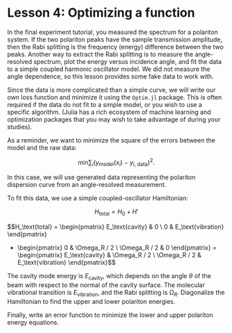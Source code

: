 # Lesson 4: Optimizing a function

In the final experiment tutorial, you measured the spectrum for
a polariton system.
If the two polariton peaks have the sample transmission amplitude,
then the Rabi splitting is the frequency (energy) difference between the two peaks.
Another way to extract the Rabi splitting is to measure
the angle-resolved spectrum, plot the energy versus incidence angle, and fit the data to a simple coupled harmonic oscillator model. We did not measure the angle dependence, so this lesson
provides some fake data to work with.

Since the data is more complicated than a simple curve, we will write our own loss function and minimize it using the `Optim.jl` package. This is often required if the data do not fit to a simple model, or you wish to use a specific algorithm. 
(Julia has a rich ecosystem of machine learning and optimization packages that you may wish to take advantage of during your studies).

As a reminder, we want to minimize the square of the errors between the model and the raw data:

$$\text{min}\sum_i \left( y_\text{model}(x_i) - y_\text{i, data} \right)^2.$$

In this case, we will use generated data
representing the polariton dispersion curve
from an angle-resolved measurement.

To fit this data, we use a simple coupled-oscillator Hamiltonian:

$$H_\text{total} = H_0 + H'$$

$$H_\text{total} = \begin{pmatrix}
E_\text{cavity} & 0 \\
0 & E_\text{vibration}
\end{pmatrix}
+ \begin{pmatrix}
0 & \Omega_R / 2 \\
\Omega_R / 2 & 0
\end{pmatrix}
= \begin{pmatrix}
E_\text{cavity} & \Omega_R / 2 \\
\Omega_R / 2 & E_\text{vibration}
\end{pmatrix}$$

The cavity mode energy is $E_\text{cavity}$, which depends on the angle $\theta$ of the beam with respect to the normal of the cavity surface.
The molecular vibrational transition is $E_\text{vibration}$, and the Rabi splitting is $\Omega_R$.
Diagonalize the Hamiltonian to find the upper and lower polariton energies.

Finally, write an error function to minimize the lower and upper polariton energy equations.